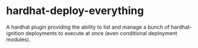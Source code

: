 # hardhat-deploy-everything
A hardhat plugin providing the ability to list and manage a bunch of hardhat-ignition deployments to execute at once (even conditional deployment modules).
